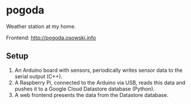 # pogoda
Weather station at my home.

Frontend: http://pogoda.osowski.info

## Setup
1. An Arduino board with sensors, periodically writes sensor data to
   the serial output (C++).
2. A Raspberry Pi, connected to the Arduino via USB, reads this
   data and pushes it to a Google Cloud Datastore database (Python).
3. A web frontend presents the data from the Datastore database.

